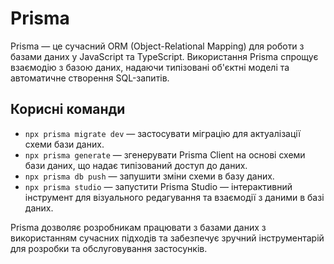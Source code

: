 # Prisma

Prisma — це сучасний ORM (Object-Relational Mapping) для роботи з базами даних у JavaScript та TypeScript. Використання Prisma спрощує взаємодію з базою даних, надаючи типізовані об'єктні моделі та автоматичне створення SQL-запитів.

## Корисні команди

-   `npx prisma migrate dev` — застосувати міграцію для актуалізації схеми бази даних.
-   `npx prisma generate` — згенерувати Prisma Client на основі схеми бази даних, що надає типізований доступ до даних.
-   `npx prisma db push` — запушити зміни схеми в базу даних.
-   `npx prisma studio` — запустити Prisma Studio — інтерактивний інструмент для візуального редагування та взаємодії з даними в базі даних.

Prisma дозволяє розробникам працювати з базами даних з використанням сучасних підходів та забезпечує зручний інструментарій для розробки та обслуговування застосунків.
